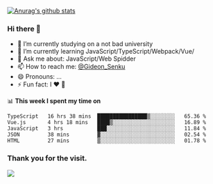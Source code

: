 [![Anurag's github stats](https://github-readme-stats.vercel.app/api?username=gideonsenku)](https://github.com/anuraghazra/github-readme-stats)
### Hi there 👋
- 🔭 I’m currently studying on a not bad university 
- 🌱 I’m currently learning JavaScript/TypeScript/Webpack/Vue/
- 💬 Ask me about: JavaScript/Web Spidder 
- 📫 How to reach me: [@Gideon_Senku](https://t.me/Gideon_Senku)
- 😄 Pronouns: ...
- ⚡ Fun fact: I ❤️ 🎵

📊 **This week I spent my time on**
<!--START_SECTION:waka-->
```text
TypeScript   16 hrs 38 mins  ████████████████▒░░░░░░░░   65.36 % 
Vue.js       4 hrs 18 mins   ████▒░░░░░░░░░░░░░░░░░░░░   16.89 % 
JavaScript   3 hrs           ███░░░░░░░░░░░░░░░░░░░░░░   11.84 % 
JSON         38 mins         ▓░░░░░░░░░░░░░░░░░░░░░░░░   02.54 % 
HTML         27 mins         ▒░░░░░░░░░░░░░░░░░░░░░░░░   01.78 % 
```
<!--END_SECTION:waka-->


### Thank you for the visit.
![](http://profile-counter.glitch.me/gideonsenku/count.svg)
<!--
**GideonSenku/GideonSenku** is a ✨ _special_ ✨ repository because its `README.md` (this file) appears on your GitHub profile.

Here are some ideas to get you started:

- 🔭 I’m currently working on ...
- 🌱 I’m currently learning ...
- 👯 I’m looking to collaborate on ...
- 🤔 I’m looking for help with ...
- 💬 Ask me about ...
- 📫 How to reach me: ...
- 😄 Pronouns: ...
- ⚡ Fun fact: ...
-->
